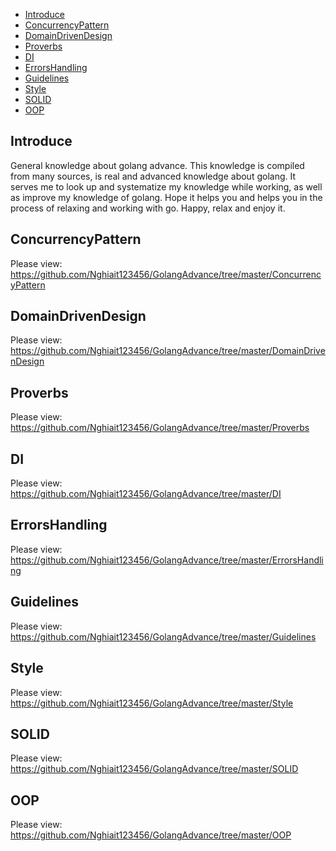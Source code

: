 - [Introduce](#introduce)
- [ConcurrencyPattern](#concurrency_pattern)
- [DomainDrivenDesign](#domain_driven_design)
- [Proverbs](#proverbs)
- [DI](#di)
- [ErrorsHandling](errors_handling)
- [Guidelines](#guidelines)
- [Style](#style)
- [SOLID](#solid)
- [OOP](#oop)
## Introduce <a name="introduce"></a>

General knowledge about golang advance. This knowledge is compiled from many sources, is real and advanced knowledge
about golang. It serves me to look up and systematize my knowledge while working, as well as improve my knowledge of
golang. Hope it helps you and helps you in the process of relaxing and working with go. Happy, relax and enjoy it. </br>

## ConcurrencyPattern <a name="concurrency_pattern"></a>

Please view: https://github.com/Nghiait123456/GolangAdvance/tree/master/ConcurrencyPattern </br>

## DomainDrivenDesign <a name="domain_driven_design"></a>

Please view: https://github.com/Nghiait123456/GolangAdvance/tree/master/DomainDrivenDesign </br>

## Proverbs <a name="proverbs"></a>

Please view: https://github.com/Nghiait123456/GolangAdvance/tree/master/Proverbs </br>

## DI <a name="di"></a>

Please view: https://github.com/Nghiait123456/GolangAdvance/tree/master/DI </br>

## ErrorsHandling <a name="errors_handling"></a>

Please view: https://github.com/Nghiait123456/GolangAdvance/tree/master/ErrorsHandling </br>

## Guidelines <a name="guidelines"></a>

Please view: https://github.com/Nghiait123456/GolangAdvance/tree/master/Guidelines </br>

## Style <a name="style"></a>

Please view: https://github.com/Nghiait123456/GolangAdvance/tree/master/Style </br>

## SOLID <a name="solid"></a>

Please view: https://github.com/Nghiait123456/GolangAdvance/tree/master/SOLID </br>

## OOP <a name="oop"></a>

Please view: https://github.com/Nghiait123456/GolangAdvance/tree/master/OOP </br>
